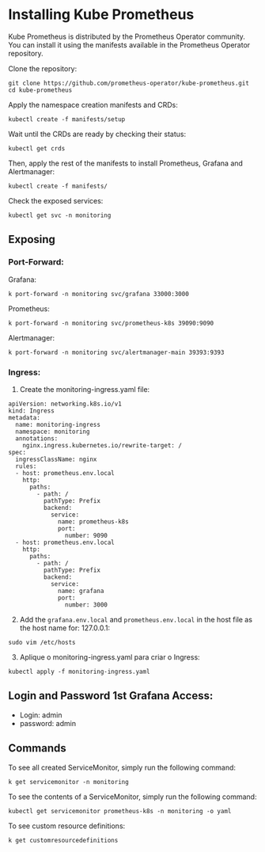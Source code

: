 # Installing Kube Prometheus
Kube Prometheus is distributed by the Prometheus Operator community. You can install it using the manifests available in the Prometheus Operator repository.

Clone the repository:
```
git clone https://github.com/prometheus-operator/kube-prometheus.git
cd kube-prometheus
```

Apply the namespace creation manifests and CRDs:
```
kubectl create -f manifests/setup
```

Wait until the CRDs are ready by checking their status:
```
kubectl get crds
```

Then, apply the rest of the manifests to install Prometheus, Grafana and Alertmanager:
```
kubectl create -f manifests/
```

Check the exposed services:
```
kubectl get svc -n monitoring
```


## Exposing
### Port-Forward:

Grafana:
```
k port-forward -n monitoring svc/grafana 33000:3000
```

Prometheus:
```
k port-forward -n monitoring svc/prometheus-k8s 39090:9090
```

Alertmanager:
```
k port-forward -n monitoring svc/alertmanager-main 39393:9393
```

### Ingress:
1. Create the monitoring-ingress.yaml file:
```
apiVersion: networking.k8s.io/v1
kind: Ingress
metadata:
  name: monitoring-ingress
  namespace: monitoring
  annotations:
    nginx.ingress.kubernetes.io/rewrite-target: /
spec:
  ingressClassName: nginx
  rules:
  - host: prometheus.env.local
    http:
      paths:
        - path: /
          pathType: Prefix
          backend:
            service:
              name: prometheus-k8s
              port:
                number: 9090
  - host: prometheus.env.local
    http:
      paths:
        - path: /
          pathType: Prefix
          backend:
            service:
              name: grafana
              port:
                number: 3000
```

2. Add the `grafana.env.local` and `prometheus.env.local` in the host file as the host name for: 127.0.0.1:
```
sudo vim /etc/hosts 
```

3. Aplique o monitoring-ingress.yaml para criar o Ingress:
```
kubectl apply -f monitoring-ingress.yaml 
```

## Login and Password 1st Grafana Access:
- Login: admin
- password: admin

## Commands
To see all created ServiceMonitor, simply run the following command:
```
k get servicemonitor -n monitoring
```

To see the contents of a ServiceMonitor, simply run the following command:
```
kubectl get servicemonitor prometheus-k8s -n monitoring -o yaml
```

To see custom resource definitions:
```
k get customresourcedefinitions
```
